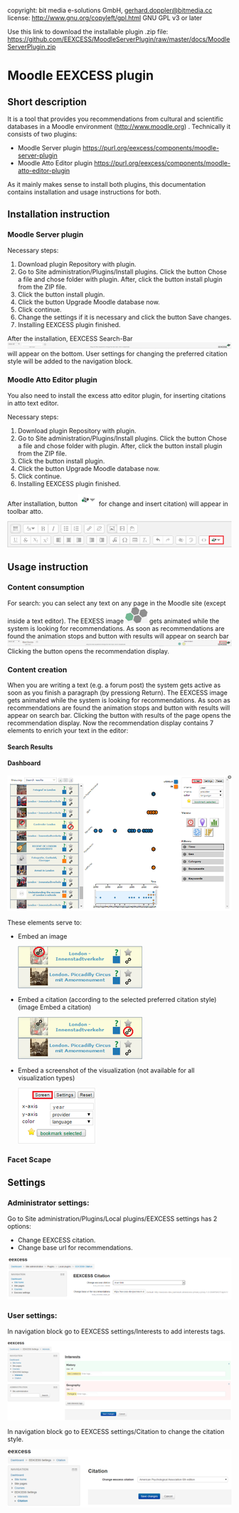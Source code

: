 copyright:   bit media e-solutions GmbH, gerhard.doppler@bitmedia.cc  
license:     http://www.gnu.org/copyleft/gpl.html GNU GPL v3 or later

Use this link to download the installable plugin .zip file: https://github.com/EEXCESS/MoodleServerPlugin/raw/master/docs/MoodleServerPlugin.zip

# Moodle EEXCESS plugin
## Short description
It is a tool that provides you recommendations from cultural and scientific databases in a Moodle environment (http://www.moodle.org) .
Technically it consists of two plugins:

* Moodle Server plugin  https://purl.org/eexcess/components/moodle-server-plugin
* Moodle Atto Editor plugin https://purl.org/eexcess/components/moodle-atto-editor-plugin

As it mainly makes sense to install both plugins, this documentation contains installation and usage instructions for both.

## Installation instruction
### Moodle Server plugin
Necessary steps:

1. Download plugin Repository with plugin.
2. Go to Site administration/Plugins/Install plugins. Click the button Chose a file and chose folder with plugin. After, click the button install plugin from the ZIP file.
3. Click the button install plugin.
4. Click the button Upgrade Moodle database now.
5. Click continue.
6. Change the settings if it is necessary and click the button Save changes.
7. Installing EEXCESS plugin finished.

After the installation, EEXCESS Search-Bar ![searchBar](https://raw.githubusercontent.com/EEXCESS/MoodleServerPlugin/master/docs/searchBar.png)  will appear on the bottom. 
User settings for changing the preferred citation style will be added to the navigation block.

### Moodle Atto Editor plugin
You also need to install the excess atto editor plugin, for inserting citations in atto text editor.

Necessary steps:

1. Download plugin Repository with plugin.
2. Go to Site administration/Plugins/Install plugins. Click the button Chose a file and chose folder with plugin. After, click the button install plugin from the ZIP file.
3. Click the button install plugin.
4. Click the button Upgrade Moodle database now.
5. Click continue.
6. Installing EEXCESS plugin finished.

After installation, button![cit_style](https://raw.githubusercontent.com/EEXCESS/MoodleServerPlugin/master/docs/atto_toolbar_menu_select_cit_style.png)for change and insert citation) will appear in toolbar atto.

![atto_toolbar_menu](https://raw.githubusercontent.com/EEXCESS/MoodleServerPlugin/master/docs/button-change-cit-style.png)

## Usage instruction
### Content consumption
For search: you can select any text on any page in the Moodle site (except inside a text editor). The EEXESS image ![eexcess_image](https://raw.githubusercontent.com/EEXCESS/MoodleServerPlugin/master/docs/button_eexcess.png) gets animated while the system is looking for recommendations. As soon as recommendations are found the animation stops and button with results will appear on search bar ![button_eexcess_with_results](https://raw.githubusercontent.com/EEXCESS/MoodleServerPlugin/master/docs/searchBar-results.png) Clicking the button opens the recommendation display.
### Content creation
When you are writing a text (e.g. a forum post) the system gets active as soon as you finish a paragraph (by pressiong Return). The EEXCESS image gets animated while the system is looking for recommendations. As soon as recommendations are found the animation stops and button with results will appear on search bar.
Clicking the button with results of the page opens the recommendation display. 
Now the recommendation display contains 7 elements to enrich your text in the editor:
#### Search Results

#### Dashboard
![dashboard_screenshot](https://raw.githubusercontent.com/EEXCESS/MoodleServerPlugin/master/docs/dashboard_screen.png)

These elements serve to:

* Embed an image 
 
  ![button_embed_image](https://raw.githubusercontent.com/EEXCESS/MoodleServerPlugin/master/docs/embed_image.png)
* Embed a citation (according to the selected preferred citation style) (image Embed a citation)

  ![button_embed_citation](https://raw.githubusercontent.com/EEXCESS/MoodleServerPlugin/master/docs/embed_citation.png)
* Embed a screenshot of the visualization (not available for all visualization types)
 
  ![button_screenshot](https://raw.githubusercontent.com/EEXCESS/MoodleServerPlugin/master/docs/screenshot.png)
### Facet Scape

## Settings
### Administrator settings:
Go to Site administration/Plugins/Local plugins/EEXCESS settings has 2 options:

* Change EEXCESS citation.
* Change base url for recommendations.

![admin_settings](https://raw.githubusercontent.com/EEXCESS/MoodleServerPlugin/master/docs/EEXCESS_admin_settings.png)

### User settings:
In navigation block go to EEXCESS settings/Interests to add interests tags.

![interests](https://raw.githubusercontent.com/EEXCESS/MoodleServerPlugin/master/docs/EEXCESS_user_interests_settings.png)

In navigation block go to EEXCESS settings/Citation to change the citation style.

![citation](https://raw.githubusercontent.com/EEXCESS/MoodleServerPlugin/master/docs/EEXCESS_user_settings.png)

